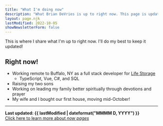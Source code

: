 ```yaml
---
title: "What I'm doing now"
description: "What Brian DeVries is up to right now. This page is updated frequently so people can see the latest in my life."
layout: page.njk
lastModified: 2022-10-05
showNewsletterForm: false
---
```


This is where I share what I'm up to right now. I'll do my best to keep it updated!

## Right now!

- Working remote to Buffalo, NY as a full stack developer for [Life Storage](https://lifestorage.com)
  - TypeScript, Vue, C#, and SQL
- Raising my two sons
- Working on leading my family better spiritually through devotions and prayer
- My wife and I bought our first house, moving mid-October!

---

**Last updated: {{ lastModified | dateformat("MMMM D, YYYY") }}**  
[Click here to learn more about _now pages_](https://nownownow.com/about)
